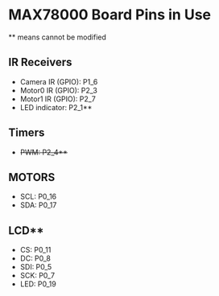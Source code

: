 # MAX78000 Board Pins in Use
** means cannot be modified
## IR Receivers
- Camera IR (GPIO): P1_6
- Motor0 IR (GPIO): P2_3
- Motor1 IR (GPIO): P2_7
- LED indicator: P2_1**
## Timers
- ~~PWM: P2_4**~~
## MOTORS
- SCL: P0_16
- SDA: P0_17
## LCD**
- CS: P0_11
- DC: P0_8
- SDI: P0_5
- SCK: P0_7
- LED: P0_19
